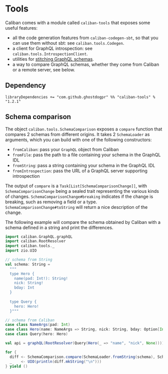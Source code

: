 # Tools

Caliban comes with a module called `caliban-tools` that exposes some useful features:
- all the code generation features from `caliban-codegen-sbt`, so that you can use them without sbt: see `caliban.tools.Codegen`.
- a client for GraphQL introspection: see `caliban.tools.IntrospectionClient`.
- utilities for [stitching GraphQL schemas](stitching.md).
- a way to compare GraphQL schemas, whether they come from Caliban or a remote server, see below.

## Dependency

```
libraryDependencies += "com.github.ghostdogpr" %% "caliban-tools" % "1.2.1"
```

## Schema comparison

The object `caliban.tools.SchemaComparison` exposes a `compare` function that compares 2 schemas from different origins. It takes 2 `SchemaLoader` as arguments, which you can build with one of the following constructors:
- `fromCaliban`: pass your `GraphQL` object from Caliban
- `fromFile`: pass the path to a file containing your schema in the GraphQL IDL
- `fromString`: pass a string containing your schema in the GraphQL IDL
- `fromIntrospection`: pass the URL of a GraphQL server supporting introspection

The output of `compare` is a `Task[List[SchemaComparisonChange]]`, with `SchemaComparisonChange` being a sealed trait representing the various kinds of changes. `SchemaComparisonChange#breaking` indicates if the change is breaking, such as removing a field or a type. `SchemaComparisonChange#toString` will return a nice description of the change.

The following example will compare the schema obtained by Caliban with a schema defined in a string and print the differences.

```scala
import caliban.GraphQL.graphQL
import caliban.RootResolver
import caliban.tools._
import zio.UIO

// schema from String
val schema: String =
  """
  type Hero {
    name(pad: Int!): String!
    nick: String!
    bday: Int
  }
  
  type Query {
    hero: Hero!
  }"""

// schema from Caliban
case class NameArgs(pad: Int)
case class Hero(name: NameArgs => String, nick: String, bday: Option[Int])
case class Query(hero: Hero)

val api = graphQL(RootResolver(Query(Hero(_ => "name", "nick", None))))

for {
  diff <- SchemaComparison.compare(SchemaLoader.fromString(schema), SchemaLoader.fromCaliban(api))
  _    <- UIO(println(diff.mkString("\n")))
} yield ()
```
